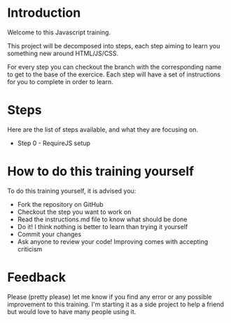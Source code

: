 # Introduction

Welcome to this Javascript training.

This project will be decomposed into steps, each step aiming to learn you something new around HTML/JS/CSS.

For every step you can checkout the branch with the corresponding name to get to the base of the exercice. Each step will have a set of instructions for you to complete in order to learn.

# Steps

Here are the list of steps available, and what they are focusing on.

* Step 0 - RequireJS setup

# How to do this training yourself

To do this training yourself, it is advised you:
- Fork the repository on GitHub
- Checkout the step you want to work on
- Read the instructions.md file to know what should be done
- Do it! I think nothing is better to learn than trying it yourself
- Commit your changes
- Ask anyone to review your code! Improving comes with accepting criticism

# Feedback

Please (pretty please) let me know if you find any error or any possible improvement to this training. I'm starting it as a side project to help a friend but would love to have many people using it.

